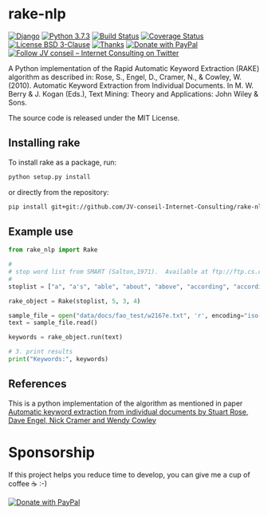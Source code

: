 # rake-nlp

[![Django](https://img.shields.io/badge/Django-2.2.3-green.svg)](https://www.djangoproject.com/weblog/2019/jul/01/security-releases/)
[![Python 3.7.3](https://img.shields.io/badge/python-3.7.3-green.svg)](https://www.python.org/)
[![Build Status](https://travis-ci.org/JV-conseil-Internet-Consulting/rake-nlp.svg?branch=master)](https://travis-ci.org/JV-conseil-Internet-Consulting/rake-nlp)
[![Coverage Status](https://coveralls.io/repos/github/JV-conseil-Internet-Consulting/rake-nlp/badge.svg?branch=master)](https://coveralls.io/github/JV-conseil-Internet-Consulting/rake-nlp?branch=master)
[![License BSD 3-Clause](https://img.shields.io/badge/License-BSD%203--Clause-blue.svg)](LICENSE)
[![Thanks](https://img.shields.io/badge/Say%20Thanks-!-1EAEDB.svg)](https://saythanks.io/to/JV-conseil-Internet-Consulting)
[![Donate with PayPal](https://img.shields.io/badge/Donate-PayPal-green.svg)](https://www.paypal.com/cgi-bin/webscr?cmd=_s-xclick&hosted_button_id=P3DGL6EANDY96&source=url)
[![Follow JV conseil – Internet Consulting on Twitter](https://img.shields.io/twitter/follow/JVconseil.svg?style=social&logo=twitter)](https://twitter.com/JVconseil)


A Python implementation of the Rapid Automatic Keyword Extraction (RAKE) algorithm as described in: Rose, S., Engel, D., Cramer, N., & Cowley, W. (2010). Automatic Keyword Extraction from Individual Documents. In M. W. Berry & J. Kogan (Eds.), Text Mining: Theory and Applications: John Wiley & Sons.

The source code is released under the MIT License.

## Installing rake

To install rake as a package, run:

```bash
python setup.py install
```

or directly from the repository:

```bash
pip install git+git://github.com/JV-conseil-Internet-Consulting/rake-nlp
```

## Example use

```python
from rake_nlp import Rake

#
# stop word list from SMART (Salton,1971).  Available at ftp://ftp.cs.cornell.edu/pub/smart/english.stop
#
stoplist = ["a", "a's", "able", "about", "above", "according", "accordingly", "across", "actually", "after", "afterwards", "again", "against", "ain't", "all", "allow", "allows", "almost", "alone", "along", "already", "also", "although", "always", "am", "among", "amongst", "an", "and", "another", "any", "anybody", "anyhow", "anyone", "anything", "anyway", "anyways", "anywhere", "apart", "appear", "appreciate", "appropriate", "are", "aren't", "around", "as", "aside", "ask", "asking", "associated", "at", "available", "away", "awfully", "b", "be", "became", "because", "become", "becomes", "becoming", "been", "before", "beforehand", "behind", "being", "believe", "below", "beside", "besides", "best", "better", "between", "beyond", "both", "brief", "but", "by", "c", "c'mon", "c's", "came", "can", "can't", "cannot", "cant", "cause", "causes", "certain", "certainly", "changes", "clearly", "co", "com", "come", "comes", "concerning", "consequently", "consider", "considering", "contain", "containing", "contains", "corresponding", "could", "couldn't", "course", "currently", "d", "definitely", "described", "despite", "did", "didn't", "different", "do", "does", "doesn't", "doing", "don't", "done", "down", "downwards", "during", "e", "each", "edu", "eg", "eight", "either", "else", "elsewhere", "enough", "entirely", "especially", "et", "etc", "even", "ever", "every", "everybody", "everyone", "everything", "everywhere", "ex", "exactly", "example", "except", "f", "far", "few", "fifth", "first", "five", "followed", "following", "follows", "for", "former", "formerly", "forth", "four", "from", "further", "furthermore", "g", "get", "gets", "getting", "given", "gives", "go", "goes", "going", "gone", "got", "gotten", "greetings", "h", "had", "hadn't", "happens", "hardly", "has", "hasn't", "have", "haven't", "having", "he", "he's", "hello", "help", "hence", "her", "here", "here's", "hereafter", "hereby", "herein", "hereupon", "hers", "herself", "hi", "him", "himself", "his", "hither", "hopefully", "how", "howbeit", "however", "i", "i'd", "i'll", "i'm", "i've", "ie", "if", "ignored", "immediate", "in", "inasmuch", "inc", "indeed", "indicate", "indicated", "indicates", "inner", "insofar", "instead", "into", "inward", "is", "isn't", "it", "it'd", "it'll", "it's", "its", "itself", "j", "just", "k", "keep", "keeps", "kept", "know", "knows", "known", "l", "last", "lately", "later", "latter", "latterly", "least", "less", "lest", "let", "let's", "like", "liked", "likely", "little", "look", "looking", "looks", "ltd", "m", "mainly", "many", "may", "maybe", "me", "mean", "meanwhile", "merely", "might", "more", "moreover", "most", "mostly", "much", "must", "my", "myself", "n", "name", "namely", "nd", "near", "nearly", "necessary", "need", "needs", "neither", "never", "nevertheless", "new", "next", "nine", "no", "nobody", "non", "none", "noone", "nor", "normally", "not", "nothing", "novel", "now", "nowhere", "o", "obviously", "of", "off", "often", "oh", "ok", "okay", "old", "on", "once", "one", "ones", "only", "onto", "or", "other", "others", "otherwise", "ought", "our", "ours", "ourselves", "out", "outside", "over", "overall", "own", "p", "particular", "particularly", "per", "perhaps", "placed", "please", "plus", "possible", "presumably", "probably", "provides", "q", "que", "quite", "qv", "r", "rather", "rd", "re", "really", "reasonably", "regarding", "regardless", "regards", "relatively", "respectively", "right", "s", "said", "same", "saw", "say", "saying", "says", "second", "secondly", "see", "seeing", "seem", "seemed", "seeming", "seems", "seen", "self", "selves", "sensible", "sent", "serious", "seriously", "seven", "several", "shall", "she", "should", "shouldn't", "since", "six", "so", "some", "somebody", "somehow", "someone", "something", "sometime", "sometimes", "somewhat", "somewhere", "soon", "sorry", "specified", "specify", "specifying", "still", "sub", "such", "sup", "sure", "t", "t's", "take", "taken", "tell", "tends", "th", "than", "thank", "thanks", "thanx", "that", "that's", "thats", "the", "their", "theirs", "them", "themselves", "then", "thence", "there", "there's", "thereafter", "thereby", "therefore", "therein", "theres", "thereupon", "these", "they", "they'd", "they'll", "they're", "they've", "think", "third", "this", "thorough", "thoroughly", "those", "though", "three", "through", "throughout", "thru", "thus", "to", "together", "too", "took", "toward", "towards", "tried", "tries", "truly", "try", "trying", "twice", "two", "u", "un", "under", "unfortunately", "unless", "unlikely", "until", "unto", "up", "upon", "us", "use", "used", "useful", "uses", "using", "usually", "uucp", "v", "value", "various", "very", "via", "viz", "vs", "w", "want", "wants", "was", "wasn't", "way", "we", "we'd", "we'll", "we're", "we've", "welcome", "well", "went", "were", "weren't", "what", "what's", "whatever", "when", "whence", "whenever", "where", "where's", "whereafter", "whereas", "whereby", "wherein", "whereupon", "wherever", "whether", "which", "while", "whither", "who", "who's", "whoever", "whole", "whom", "whose", "why", "will", "willing", "wish", "with", "within", "without", "won't", "wonder", "would", "would", "wouldn't", "x", "y", "yes", "yet", "you", "you'd", "you'll", "you're", "you've", "your", "yours", "yourself", "yourselves", "z", "zero"]

rake_object = Rake(stoplist, 5, 3, 4)

sample_file = open("data/docs/fao_test/w2167e.txt", 'r', encoding="iso-8859-1")
text = sample_file.read()

keywords = rake_object.run(text)

# 3. print results
print("Keywords:", keywords)
```

## References

This is a python implementation of the algorithm as mentioned in paper [Automatic keyword extraction from individual documents by Stuart Rose, Dave Engel, Nick Cramer and Wendy Cowley](https://www.researchgate.net/profile/Stuart_Rose/publication/227988510_Automatic_Keyword_Extraction_from_Individual_Documents/links/55071c570cf27e990e04c8bb.pdf)


# Sponsorship

If this project helps you reduce time to develop, you can give me a cup of coffee ☕️ :-)

[![Donate with PayPal](https://www.paypalobjects.com/en_US/FR/i/btn/btn_donateCC_LG.gif)](https://www.paypal.com/cgi-bin/webscr?cmd=_s-xclick&hosted_button_id=P3DGL6EANDY96&source=url)